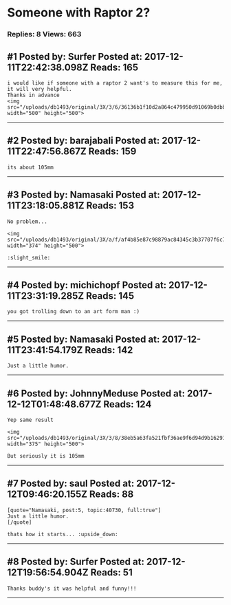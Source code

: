 # Someone with Raptor 2?

### Replies: 8 Views: 663

## \#1 Posted by: Surfer Posted at: 2017-12-11T22:42:38.098Z Reads: 165

```
i would like if someone with a raptor 2 want's to measure this for me, it will very helpful.
Thanks in advance
<img src="/uploads/db1493/original/3X/3/6/36136b1f10d2a864c479950d91069b0dbb532b46.jpg" width="500" height="500">
```

---
## \#2 Posted by: barajabali Posted at: 2017-12-11T22:47:56.867Z Reads: 159

```
its about 105mm
```

---
## \#3 Posted by: Namasaki Posted at: 2017-12-11T23:18:05.881Z Reads: 153

```
No problem...

<img src="/uploads/db1493/original/3X/a/f/af4b85e87c98879ac84345c3b37707f6c754769a.jpeg" width="374" height="500">

:slight_smile:
```

---
## \#4 Posted by: michichopf Posted at: 2017-12-11T23:31:19.285Z Reads: 145

```
you got trolling down to an art form man :)
```

---
## \#5 Posted by: Namasaki Posted at: 2017-12-11T23:41:54.179Z Reads: 142

```
Just a little humor.
```

---
## \#6 Posted by: JohnnyMeduse Posted at: 2017-12-12T01:48:48.677Z Reads: 124

```
Yep same result 

<img src="/uploads/db1493/original/3X/3/8/38eb5a63fa521fbf36ae9f6d94d9b1629122bd22.jpeg" width="375" height="500">

But seriously it is 105mm
```

---
## \#7 Posted by: saul Posted at: 2017-12-12T09:46:20.155Z Reads: 88

```
[quote="Namasaki, post:5, topic:40730, full:true"]
Just a little humor.
[/quote]

thats how it starts... :upside_down:
```

---
## \#8 Posted by: Surfer Posted at: 2017-12-12T19:56:54.904Z Reads: 51

```
Thanks buddy's it was helpful and funny!!!
```

---
